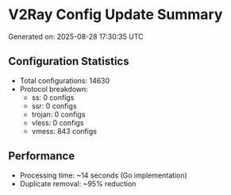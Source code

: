 # V2Ray Config Update Summary
Generated on: 2025-08-28 17:30:35 UTC

## Configuration Statistics
- Total configurations: 14630
- Protocol breakdown:
  - ss: 0 configs
  - ssr: 0 configs
  - trojan: 0 configs
  - vless: 0 configs
  - vmess: 843 configs

## Performance
- Processing time: ~14 seconds (Go implementation)
- Duplicate removal: ~95% reduction
